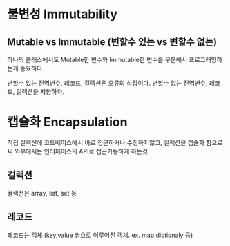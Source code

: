 # 불변성 Immutability

## Mutable vs Immutable (변할수 있는 vs 변할수 없는)

하나의 클래스에서도 Mutable한 변수와 Immutable한 변수를 구분해서 프로그래밍하는게 중요하다.

변할수 있는 전역변수, 레코드, 컬렉션은 오류의 상징이다.
변할수 없는 전역변수, 레코드, 컬렉션을 지향하자.


# 캡슐화 Encapsulation

직접 컬렉션에 코드베이스에서 바로 접근하거나 수정하지않고,
컬렉션을 캡슐화 함으로써 외부에서는 인터페이스의 API로 접근가능하게 하는것.

## 컬렉션
컬렉션은 array, list, set 등 

## 레코드
레코드는 객체 (key,value 쌍으로 이루어진 객체. ex. map,dictionaly 등)